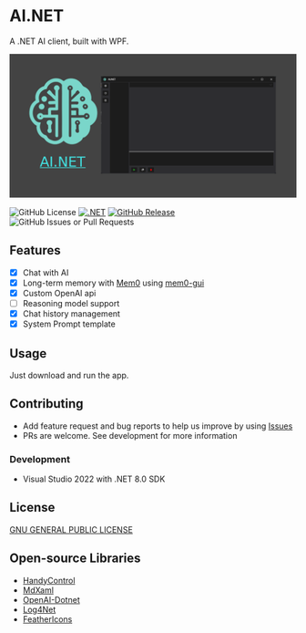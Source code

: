# AI.NET

A .NET AI client, built with WPF.

![Preview](./Pic/AI.NET.png)

![GitHub License](https://img.shields.io/github/license/SamHou0/AI.NET)
[![.NET](https://github.com/SamHou0/AI.NET/actions/workflows/dotnet-desktop.yml/badge.svg)](https://github.com/SamHou0/AI.NET/actions/workflows/dotnet-desktop.yml)
[![GitHub Release](https://img.shields.io/github/v/release/SamHou0/AI.NET?label=Latest%20Version)](https://github.com/SamHou0/AI.NET/releases)
![GitHub Issues or Pull Requests](https://img.shields.io/github/issues/SamHou0/AI.NET)

## Features

- [x] Chat with AI
- [x] Long-term memory with [Mem0](https://github.com/mem0ai/mem0) using [mem0-gui](https://github.com/SamHou0/mem0-gui)
- [x] Custom OpenAI api
- [ ] Reasoning model support
- [x] Chat history management
- [x] System Prompt template

## Usage

Just download and run the app.

## Contributing

- Add feature request and bug reports to help us improve by using [Issues](https://github.com/SamHou0/AI.NET/issues)
- PRs are welcome. See development for more information

### Development

- Visual Studio 2022 with .NET 8.0 SDK

## License

[GNU GENERAL PUBLIC LICENSE](./LICENSE.txt)

## Open-source Libraries

- [HandyControl](https://github.com/HandyOrg/HandyControl)
- [MdXaml](https://github.com/whistyun/MdXaml)
- [OpenAI-Dotnet](https://github.com/openai/openai-dotnet)
- [Log4Net](https://github.com/apache/logging-log4net)
- [FeatherIcons](https://github.com/feathericons/feather)

